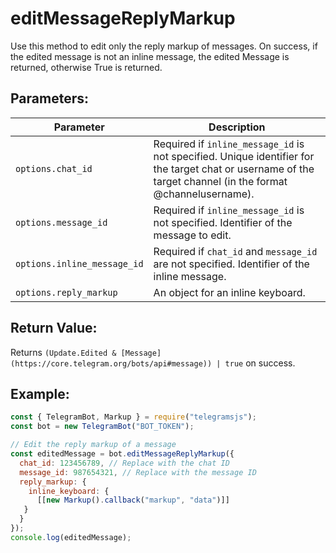 # editMessageReplyMarkup

Use this method to edit only the reply markup of messages. On success, if the edited message is not an inline message, the edited Message is returned, otherwise True is returned.

## Parameters:

| Parameter                   | Description                                                                                                                                                 |
| --------------------------- | ----------------------------------------------------------------------------------------------------------------------------------------------------------- |
| `options.chat_id`           | Required if `inline_message_id` is not specified. Unique identifier for the target chat or username of the target channel (in the format @channelusername). |
| `options.message_id`        | Required if `inline_message_id` is not specified. Identifier of the message to edit.                                                                        |
| `options.inline_message_id` | Required if `chat_id` and `message_id` are not specified. Identifier of the inline message.                                                                 |
| `options.reply_markup`      | An object for an inline keyboard.                                                                                                                           |

## Return Value:

Returns `(Update.Edited & [Message](https://core.telegram.org/bots/api#message)) | true` on success.

## Example:

```javascript
const { TelegramBot, Markup } = require("telegramsjs");
const bot = new TelegramBot("BOT_TOKEN");

// Edit the reply markup of a message
const editedMessage = bot.editMessageReplyMarkup({
  chat_id: 123456789, // Replace with the chat ID
  message_id: 987654321, // Replace with the message ID
  reply_markup: {
    inline_keyboard: {
      [[new Markup().callback("markup", "data")]]
   }
  }
});
console.log(editedMessage);
```
